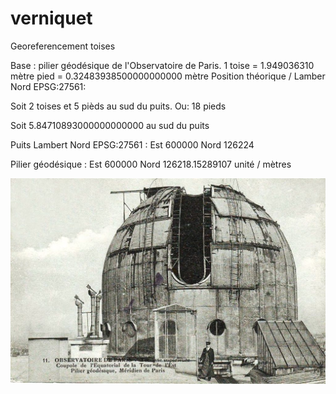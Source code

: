 # verniquet
Georeferencement toises

Base : pilier géodésique de l'Observatoire de Paris.
1 toise = 1.949036310 mètre
pied = 0.32483938500000000000 mètre
Position théorique / Lamber Nord EPSG:27561:

Soit 2 toises et 5 pièds au sud du puits. Ou: 18 pieds

Soit 5.84710893000000000000 au sud du puits

Puits Lambert Nord EPSG:27561 : Est 600000 Nord 126224

Pilier géodésique : Est 600000 Nord 126218.15289107 unité / mètres

![Screenshot](img/Observatoire.jpg)
